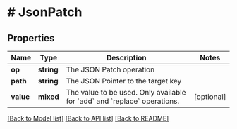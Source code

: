 # # JsonPatch

## Properties

Name | Type | Description | Notes
------------ | ------------- | ------------- | -------------
**op** | **string** | The JSON Patch operation |
**path** | **string** | The JSON Pointer to the target key |
**value** | **mixed** | The value to be used. Only available for &#x60;add&#x60; and &#x60;replace&#x60; operations. | [optional]

[[Back to Model list]](../../README.md#models) [[Back to API list]](../../README.md#endpoints) [[Back to README]](../../README.md)
